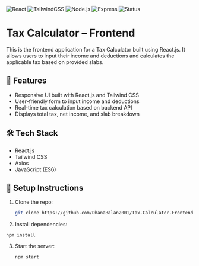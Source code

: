 ![React](https://img.shields.io/badge/frontend-React-blue?logo=react)
![TailwindCSS](https://img.shields.io/badge/styling-Tailwind_CSS-38bdf8?logo=tailwindcss)
![Node.js](https://img.shields.io/badge/backend-Node.js-green?logo=node.js)
![Express](https://img.shields.io/badge/server-Express-black?logo=express)
![Status](https://img.shields.io/badge/status-Complete-brightgreen)
# Tax Calculator – Frontend

This is the frontend application for a Tax Calculator built using React.js. It allows users to input their income and deductions and calculates the applicable tax based on provided slabs.

## 🚀 Features

- Responsive UI built with React.js and Tailwind CSS
- User-friendly form to input income and deductions
- Real-time tax calculation based on backend API
- Displays total tax, net income, and slab breakdown

## 🛠 Tech Stack

- React.js
- Tailwind CSS
- Axios
- JavaScript (ES6)

## 🔧 Setup Instructions

1. Clone the repo:
   ```bash
   git clone https://github.com/DhanaBalan2001/Tax-Calculator-Frontend.git
   
2. Install dependencies:

``npm install``

3. Start the server:

   ``npm start``
